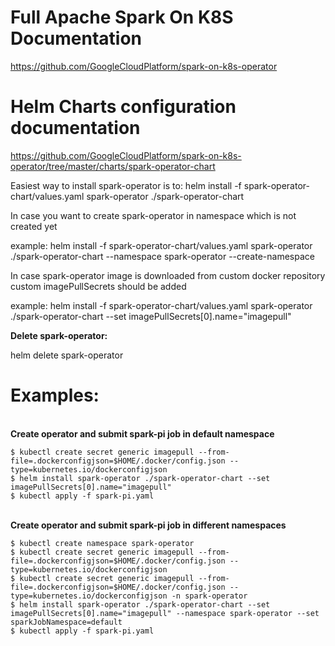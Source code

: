 # Full Apache Spark On K8S Documentation 
https://github.com/GoogleCloudPlatform/spark-on-k8s-operator
# Helm Charts configuration documentation
https://github.com/GoogleCloudPlatform/spark-on-k8s-operator/tree/master/charts/spark-operator-chart

Easiest way to install spark-operator is to:
helm install -f spark-operator-chart/values.yaml spark-operator ./spark-operator-chart

In case you want to create spark-operator in namespace which is not created yet

example:
helm install -f spark-operator-chart/values.yaml spark-operator ./spark-operator-chart --namespace spark-operator --create-namespace

In case spark-operator image is downloaded from custom docker repository custom imagePullSecrets should be added

example:
helm install -f spark-operator-chart/values.yaml spark-operator ./spark-operator-chart --set imagePullSecrets[0].name="imagepull"

<b>Delete spark-operator:</b>

helm delete spark-operator

# Examples: 
<br><b>Create operator and submit spark-pi job in default namespace</b>
```shell
$ kubectl create secret generic imagepull --from-file=.dockerconfigjson=$HOME/.docker/config.json --type=kubernetes.io/dockerconfigjson
$ helm install spark-operator ./spark-operator-chart --set imagePullSecrets[0].name="imagepull"
$ kubectl apply -f spark-pi.yaml
```
<br><b>Create operator and submit spark-pi job in different namespaces</b>
```shell
$ kubectl create namespace spark-operator
$ kubectl create secret generic imagepull --from-file=.dockerconfigjson=$HOME/.docker/config.json --type=kubernetes.io/dockerconfigjson
$ kubectl create secret generic imagepull --from-file=.dockerconfigjson=$HOME/.docker/config.json --type=kubernetes.io/dockerconfigjson -n spark-operator
$ helm install spark-operator ./spark-operator-chart --set imagePullSecrets[0].name="imagepull" --namespace spark-operator --set sparkJobNamespace=default
$ kubectl apply -f spark-pi.yaml
```